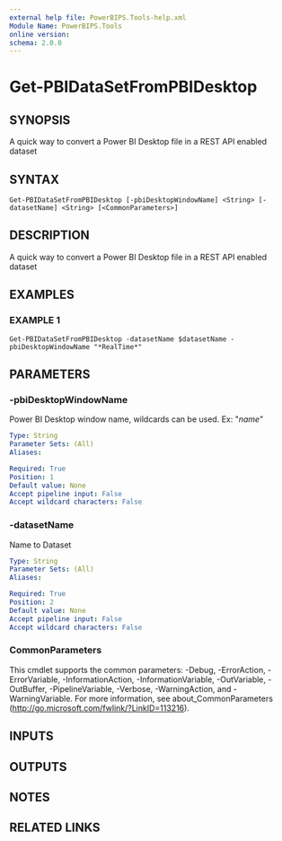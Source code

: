 ```yaml
---
external help file: PowerBIPS.Tools-help.xml
Module Name: PowerBIPS.Tools
online version:
schema: 2.0.0
---
```


# Get-PBIDataSetFromPBIDesktop

## SYNOPSIS
A quick way to convert a Power BI Desktop file in a REST API enabled dataset

## SYNTAX

```
Get-PBIDataSetFromPBIDesktop [-pbiDesktopWindowName] <String> [-datasetName] <String> [<CommonParameters>]
```

## DESCRIPTION
A quick way to convert a Power BI Desktop file in a REST API enabled dataset

## EXAMPLES

### EXAMPLE 1
```
Get-PBIDataSetFromPBIDesktop -datasetName $datasetName -pbiDesktopWindowName "*RealTime*"
```

## PARAMETERS

### -pbiDesktopWindowName
Power BI Desktop window name, wildcards can be used.
Ex: "*name*"

```yaml
Type: String
Parameter Sets: (All)
Aliases:

Required: True
Position: 1
Default value: None
Accept pipeline input: False
Accept wildcard characters: False
```

### -datasetName
Name to Dataset

```yaml
Type: String
Parameter Sets: (All)
Aliases:

Required: True
Position: 2
Default value: None
Accept pipeline input: False
Accept wildcard characters: False
```

### CommonParameters
This cmdlet supports the common parameters: -Debug, -ErrorAction, -ErrorVariable, -InformationAction, -InformationVariable, -OutVariable, -OutBuffer, -PipelineVariable, -Verbose, -WarningAction, and -WarningVariable.
For more information, see about_CommonParameters (http://go.microsoft.com/fwlink/?LinkID=113216).

## INPUTS

## OUTPUTS

## NOTES

## RELATED LINKS
